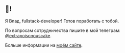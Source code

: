 ## 👋!
Я Влад, fullstack-developer! Готов поработать с тобой.

По вопросам сотрудничества пишите в мой телеграм: <a href="https://t.me/extrapoisonouscake">@extrapoisonouscake</a>.

Больше информации на <a href="https://gvlad.ru">моём сайте</a>.
